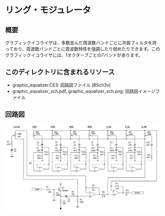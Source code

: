 # リング・モジュレータ

## 概要

グラフィックイコライザは、多数並んだ周波数バンドごとに共振フィルタを持っており、周波数バンドごとに周波数特性を強調したり弱めたりできます。このグラフィックイコライザには、1オクターブごとの7バンドがあります。

## このディレクトリに含まれるリソース

- graphic_equalizer.CE3: 回路図ファイル (BSch3v)
- graphic_equalizer_sch.pdf, graphic_equalizer_sch.png: 回路図イメージファイル

## 回路図

![graphic equalizer](graphic_equalizer_sch.png)